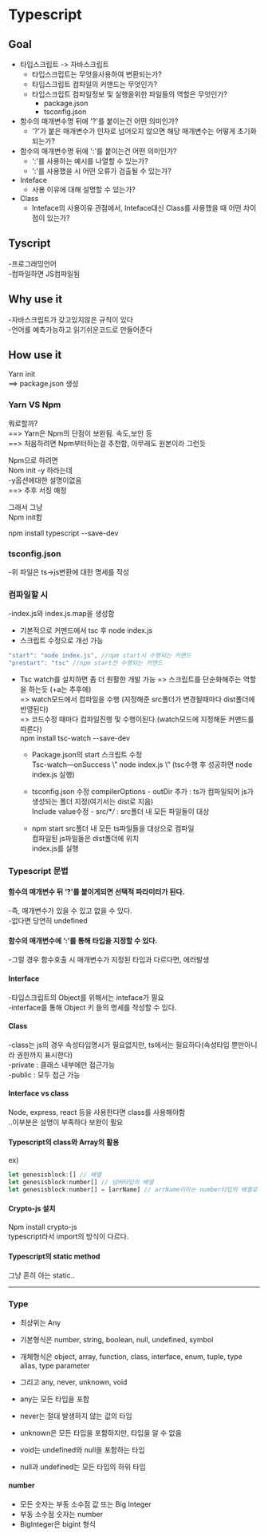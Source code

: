 # Typescript

## Goal
* 타입스크립트 -> 자바스크립트
    * 타입스크립트는 무엇을사용하여 변환되는가?
    * 타입스크립트 컴파일의 커맨드는 무엇인가?
    * 타입스크립트 컴파일정보 및 실행을위한 파일들의 역할은 무엇인가?
        * package.json
        * tsconfig.json
* 함수의 매개변수명 뒤에 '?'를 붙이는건 어떤 의미인가?
    * '?'가 붙은 매개변수가 인자로 넘어오지 않으면 해당 매개변수는 어떻게 초기화되는가? 
* 함수의 매개변수명 뒤에 ':'를 붙이는건 어떤 의미인가?
    * ':'를 사용하는 예시를 나열할 수 있는가?
    * ':'를 사용했을 시 어떤 오류가 검출될 수 있는가?
* Inteface
    * 사용 이유에 대해 설명할 수 있는가?
* Class
    * Inteface의 사용이유 관점에서, Inteface대신 Class를 사용했을 때 어떤 차이점이 있는가? 

## Tyscript 
-프로그래밍언어   
-컴파일하면 JS컴파일됨   

## Why use it 
-자바스크립트가 갖고있지않은 규칙이 있다   
-언어를 예측가능하고 읽기쉬운코드로 만들어준다

## How use it
Yarn init   
  ==> package.json 생성

### Yarn VS Npm
뭐로할까?   
==> Yarn은 Npm의 단점이 보완됨. 속도,보안 등   
==> 처음하려면 Npm부터하는걸 추천함, 아무래도 원본이라 그런듯

Npm으로 하려면   
Nom init -y 하라는데   
-y옵션에대한 설명이없음   
==> 추후 서칭 예정

그래서 그냥   
Npm init함

npm install typescript --save-dev

### tsconfig.json   
-위 파일은 ts->js변환에 대한 명세를 작성

### 컴파일할 시
-index.js와 index.js.map을 생성함   
* 기본적으로 커맨드에서 tsc 후 node index.js   
* 스크립트 수정으로 개선 가능   
```javascript 
"start": "node index.js", //npm start시 수행되는 커맨드   
"prestart": "tsc" //npm start전 수행되는 커맨드
```

* Tsc watch를 설치하면 좀 더 원활한 개발 가능
=> 스크립트를 단순화해주는 역할을 하는듯 (+a는 추후에)   
=> watch모드에서 컴파일을 수행 (지정해준 src폴더가 변경될때마다 dist폴더에 반영된다)   
=> 코드수정 때마다 컴파일진행 및 수행이된다.(watch모드에 지정해둔 커맨드를 따른다)   
npm install tsc-watch --save-dev

    * Package.json의 start 스크립트 수정   
Tsc-watch—onSuccess \” node index.js \” (tsc수행 후 성공하면 node index.js 실행)   

    * tsconfig.json 수정
compilerOptions - outDir 추가 : ts가 컴파일되어 js가 생성되는 폴더 지정(여기서는 dist로 지음)   
Include value수정 - src/\*_/_ : src폴더 내 모든 파일들이 대상   

    * npm start
src폴더 내 모든 ts파일들을 대상으로 컴파일   
컴파일된 js파일들은 dist폴더에 위치   
index.js를 실행   


### Typescript 문법
#### 함수의 매개변수 뒤 ‘?’를 붙이게되면 선택적 파라미터가 된다.   
-즉, 매개변수가 있을 수 있고 없을 수 있다.   
-없다면 당연히 undefined

#### 함수의 매개변수에 ‘:’를 통해 타입을 지정할 수 있다.
-그럴 경우 함수호출 시 매개변수가 지정된 타입과 다르다면, 에러발생


#### Interface
-타입스크립트의 Object를 위해서는 inteface가 필요   
-interface를 통해 Object 키 들의 명세를 작성할 수 있다.

#### Class
-class는 js의 경우 속성타입명시가 필요없지만, ts에서는 필요하다(속성타입 뿐만아니라 권한까지 표시한다)   
-private : 클래스 내부에만 접근가능   
-public : 모두 접근 가능   

#### Interface vs class
Node, express, react 등을 사용한다면 class를 사용해야함   
..이부분은 설명이 부족하다 보완이 필요   

#### Typescript의 class와 Array의 활용
ex)   
```javascript
let genesisblock:[] // 배열
let genesisblock:number[] // 넘버타입의 배열
let genesisblock:number[] = [arrName] // arrName이라는 number타입의 배열로 초기화
```

#### Crypto-js 설치
Npm install crypto-js   
typescript라서 import의 방식이 다르다.

#### Typescript의 static method
그냥 흔히 아는 static..   

- - - 
### Type

- 최상위는 Any
- 기본형식은 number, string, boolean, null, undefined, symbol
- 개체형식은 object, array, function, class, interface, enum, tuple, type alias, type parameter
- 그리고 any, never, unknown, void

- any는 모든 타입을 포함
- never는 절대 발생하지 않는 값의 타입
- unknown은 모든 타입을 포함하지만, 타입을 알 수 없음
- void는 undefined와 null을 포함하는 타입

- null과 undefined는 모든 타입의 하위 타입

#### number
- 모든 숫자는 부동 소수점 값 또는 Big Integer
- 부동 소수점 숫자는 number
- BigInteger은 bigint 형식